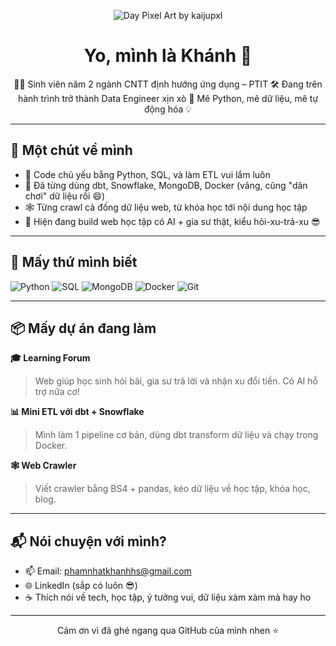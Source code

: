 <p align="center">
  <img src="https://www.reddit.com/r/gifs/comments/9xlejh/another_oldschool_fantasy_pixelart_i_made_today/?utm_source=chatgpt.com&rdt=52338" alt="Day Pixel Art by kaijupxl" />
</p>

<h1 align="center">Yo, mình là Khánh 👋</h1>

<p align="center">
🧑‍💻 Sinh viên năm 2 ngành CNTT định hướng ứng dụng – PTIT  
🛠 Đang trên hành trình trở thành Data Engineer xịn xò  
🚀 Mê Python, mê dữ liệu, mê tự động hóa 💡
</p>


---

## 🧠 Một chút về mình

- 🐍 Code chủ yếu bằng Python, SQL, và làm ETL vui lắm luôn  
- 🧱 Đã từng dùng dbt, Snowflake, MongoDB, Docker (vâng, cũng "dân chơi" dữ liệu rồi 😄)  
- 🕸 Từng crawl cả đống dữ liệu web, từ khóa học tới nội dung học tập  
- 🔨 Hiện đang build web học tập có AI + gia sư thật, kiểu hỏi-xu-trả-xu 😎

---

## 🔧 Mấy thứ mình biết

![Python](https://img.shields.io/badge/-Python-FFD43B?logo=python&logoColor=black&style=flat)
![SQL](https://img.shields.io/badge/-SQL-4479A1?logo=mysql&logoColor=white&style=flat)
![MongoDB](https://img.shields.io/badge/-MongoDB-47A248?logo=mongodb&logoColor=white&style=flat)
![Docker](https://img.shields.io/badge/-Docker-0db7ed?logo=docker&logoColor=white&style=flat)
![Git](https://img.shields.io/badge/-Git-F05032?logo=git&logoColor=white&style=flat)

---

## 📦 Mấy dự án đang làm

**🎓 Learning Forum**
> Web giúp học sinh hỏi bài, gia sư trả lời và nhận xu đổi tiền. Có AI hỗ trợ nữa cơ!

**📊 Mini ETL với dbt + Snowflake**
> Mình làm 1 pipeline cơ bản, dùng dbt transform dữ liệu và chạy trong Docker.

**🕸 Web Crawler**
> Viết crawler bằng BS4 + pandas, kéo dữ liệu về học tập, khóa học, blog.

---

## 📬 Nói chuyện với mình?

- 📫 Email: phamnhatkhanhhs@gmail.com  
- 🌐 LinkedIn (sắp có luôn 😎)  
- ☕ Thích nói về tech, học tập, ý tưởng vui, dữ liệu xàm xàm mà hay ho

---

<p align="center">
Cảm ơn vì đã ghé ngang qua GitHub của mình nhen ⭐
</p>
